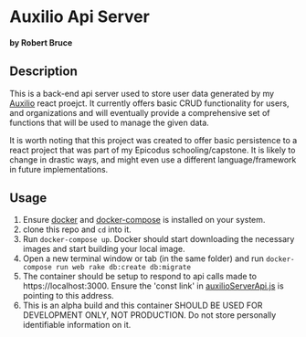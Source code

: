 # Auxilio Api Server

#### by Robert Bruce

## Description

This is a back-end api server used to store user data generated by my [Auxilio](https://github.com/entegral/auxilio) react proejct. It currently offers basic CRUD functionality for users, and organizations and will eventually provide a comprehensive set of functions that will be used to manage the given data.

It is worth noting that this project was created to offer basic persistence to a react project that was part of my Epicodus schooling/capstone. It is likely to change in drastic ways, and might even use a different language/framework in future implementations.

## Usage

1. Ensure [docker](https://docs.docker.com/install/) and [docker-compose](https://docs.docker.com/compose/install/) is installed on your system.
2. clone this repo and ```cd``` into it.
3. Run ```docker-compose up```. Docker should start downloading the necessary images and start building your local image.
4. Open a new terminal window or tab (in the same folder) and run ```docker-compose run web rake db:create db:migrate```
5. The container should be setup to respond to api calls made to https://localhost:3000. Ensure the 'const link' in [auxilioServerApi.js](https://github.com/entegral/auxilio/blob/master/src/apis/auxilioServerApi.js) is pointing to this address.
6. This is an alpha build and this container SHOULD BE USED FOR DEVELOPMENT ONLY, NOT PRODUCTION. Do not store personally identifiable information on it.

